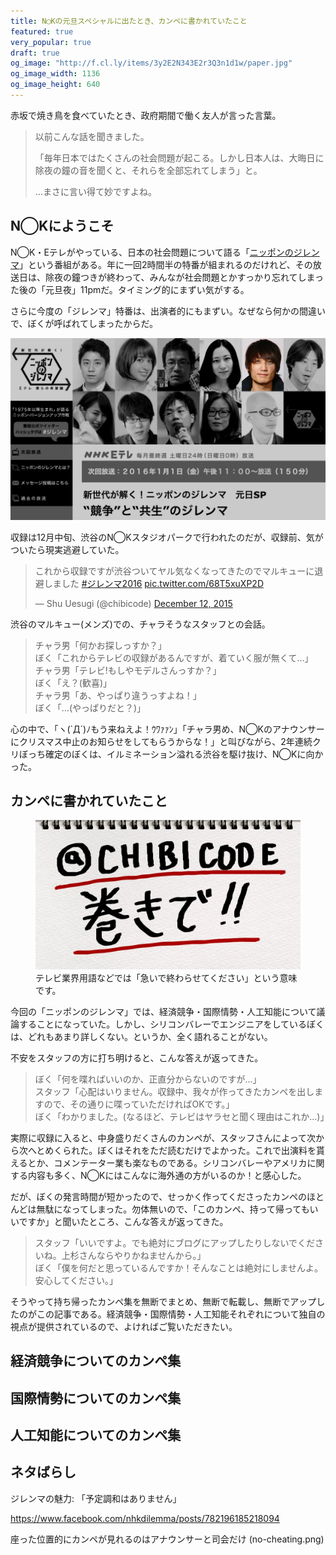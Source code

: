 ```yaml
---
title: N◯Kの元旦スペシャルに出たとき、カンペに書かれていたこと
featured: true
very_popular: true
draft: true
og_image: "http://f.cl.ly/items/3y2E2N343E2r3Q3n1d1w/paper.jpg"
og_image_width: 1136
og_image_height: 640
---
```


赤坂で焼き鳥を食べていたとき、政府期間で働く友人が言った言葉。

> 以前こんな話を聞きました。
>
> 「毎年日本ではたくさんの社会問題が起こる。しかし日本人は、大晦日に除夜の鐘の音を聞くと、それらを全部忘れてしまう」と。
>
> …まさに言い得て妙ですよね。

## N◯Kにようこそ

N◯K・Eテレがやっている、日本の社会問題について語る「[ニッポンのジレンマ](http://www.nhk.or.jp/jirenma/)」という番組がある。年に一回2時間半の特番が組まれるのだけれど、その放送日は、除夜の鐘つきが終わって、みんなが社会問題とかすっかり忘れてしまった後の「元旦夜」11pmだ。タイミング的にまずい気がする。

さらに今度の「ジレンマ」特番は、出演者的にもまずい。なぜなら何かの間違いで、ぼくが呼ばれてしまったからだ。

![](/assets/images/nhk-dilemma/dilemma-web.jpg)

収録は12月中旬、渋谷のN◯Kスタジオパークで行われたのだが、収録前、気がついたら現実逃避していた。

<blockquote class="twitter-tweet" lang="en"><p lang="ja" dir="ltr">これから収録ですが渋谷ついてヤル気なくなってきたのでマルキューに退避しました <a href="https://twitter.com/hashtag/%E3%82%B8%E3%83%AC%E3%83%B3%E3%83%9E2016?src=hash">#ジレンマ2016</a> <a href="https://t.co/68T5xuXP2D">pic.twitter.com/68T5xuXP2D</a></p>&mdash; Shu Uesugi (@chibicode) <a href="https://twitter.com/chibicode/status/675495738856476672">December 12, 2015</a></blockquote>

渋谷のマルキュー(メンズ)での、チャラそうなスタッフとの会話。

> チャラ男「何かお探しっすか？」<br>
> ぼく「これからテレビの収録があるんですが、着ていく服が無くて…」<br>
> チャラ男「テレビ!もしやモデルさんっすか？」<br>
> ぼく「え？(歓喜)」<br>
> チャラ男「あ、やっぱり違うっすよね！」<br>
> ぼく「…(やっぱりだと？)」<br>

心の中で、「ヽ(`Д´)ﾉもう来ねえよ！ｳﾜｧｧﾝ」「チャラ男め、N◯Kのアナウンサーにクリスマス中止のお知らせをしてもらうからな！」と叫びながら、2年連続クリぼっち確定のぼくは、イルミネーション溢れる渋谷を駆け抜け、N◯Kに向かった。

## カンペに書かれていたこと

<figure>
  <img src="/assets/images/nhk-dilemma/paper.jpg" />
  <figcaption>テレビ業界用語などでは「急いで終わらせてください」という意味です。</figcaption>
</figure>

今回の「ニッポンのジレンマ」では、経済競争・国際情勢・人工知能について議論することになっていた。しかし、シリコンバレーでエンジニアをしているぼくは、どれもあまり詳しくない。というか、全く語れることがない。

不安をスタッフの方に打ち明けると、こんな答えが返ってきた。

> ぼく「何を喋ればいいのか、正直分からないのですが…」<br>
> スタッフ「心配はいりません。収録中、我々が作ってきたカンペを出しますので、その通りに喋っていただければOKです。」<br>
> ぼく「わかりました。(なるほど、テレビはヤラセと聞く理由はこれか…)」

実際に収録に入ると、中身盛りだくさんのカンペが、スタッフさんによって次から次へとめくられた。ぼくはそれをただ読むだけでよかった。これで出演料を貰えるとか、コメンテーター業も楽なものである。シリコンバレーやアメリカに関する内容も多く、N◯Kにはこんなに海外通の方がいるのか！と感心した。

だが、ぼくの発言時間が短かったので、せっかく作ってくださったカンペのほとんどは無駄になってしまった。勿体無いので、「このカンペ、持って帰ってもいいですか」と聞いたところ、こんな答えが返ってきた。

> スタッフ「いいですよ。でも絶対にブログにアップしたりしないでくださいね。上杉さんならやりかねませんから。」<br>
> ぼく「僕を何だと思っているんですか！そんなことは絶対にしませんよ。安心してください。」

そうやって持ち帰ったカンペ集を無断でまとめ、無断で転載し、無断でアップしたのがこの記事である。経済競争・国際情勢・人工知能それぞれについて独自の視点が提供されているので、よければご覧いただきたい。

## 経済競争についてのカンペ集

## 国際情勢についてのカンペ集

## 人工知能についてのカンペ集


## ネタばらし

ジレンマの魅力: 「予定調和はありません」

https://www.facebook.com/nhkdilemma/posts/782196185218094

座った位置的にカンペが見れるのはアナウンサーと司会だけ (no-cheating.png)
